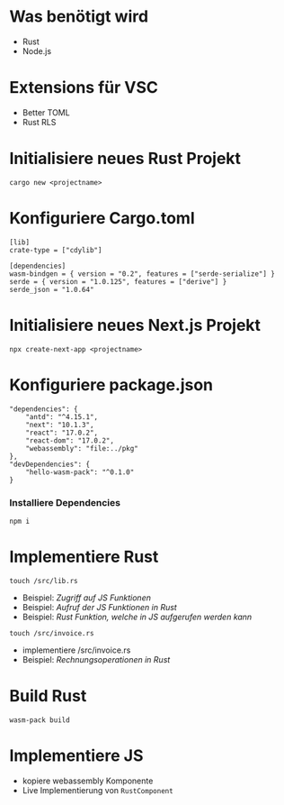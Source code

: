 # Was benötigt wird
* Rust
* Node.js

# Extensions für VSC
* Better TOML
* Rust RLS

# Initialisiere neues Rust Projekt

```
cargo new <projectname>
```

# Konfiguriere Cargo.toml

```
[lib]
crate-type = ["cdylib"]

[dependencies]
wasm-bindgen = { version = "0.2", features = ["serde-serialize"] } 
serde = { version = "1.0.125", features = ["derive"] }
serde_json = "1.0.64"
```

# Initialisiere neues Next.js Projekt

```
npx create-next-app <projectname>
```

# Konfiguriere package.json

```
"dependencies": {
    "antd": "^4.15.1",
    "next": "10.1.3",
    "react": "17.0.2",
    "react-dom": "17.0.2",
    "webassembly": "file:../pkg"
},
"devDependencies": {
    "hello-wasm-pack": "^0.1.0"
}
```

### Installiere Dependencies

```npm i```

# Implementiere Rust

```
touch /src/lib.rs
``` 

* Beispiel: *Zugriff auf JS Funktionen*
* Beispiel: *Aufruf der JS Funktionen in Rust*
* Beispiel: *Rust Funktion, welche in JS aufgerufen werden kann*

```
touch /src/invoice.rs
```

* implementiere /src/invoice.rs
* Beispiel: *Rechnungsoperationen in Rust*

# Build Rust

```
wasm-pack build
```

# Implementiere JS
* kopiere webassembly Komponente
* Live Implementierung von ```RustComponent```

